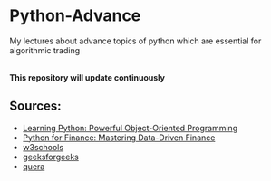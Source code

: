 # Python-Advance

My lectures about advance topics of python which are essential for algorithmic trading

</br>
<strong>This repository will update continuously</strong>
</br>

## Sources:
* <a href="https://www.amazon.com/Learning-Python-5th-Mark-Lutz/dp/1449355730"> Learning Python: Powerful Object-Oriented Programming</a>
* <a href="https://www.amazon.com/Python-Finance-Mastering-Data-Driven/dp/1492024333"> Python for Finance: Mastering Data-Driven Finance</a>
* <a href="https://www.w3schools.com/"> w3schools</a>
* <a href="https://www.geeksforgeeks.org/">geeksforgeeks</a>
* <a href="https://quera.org/">quera</a>
